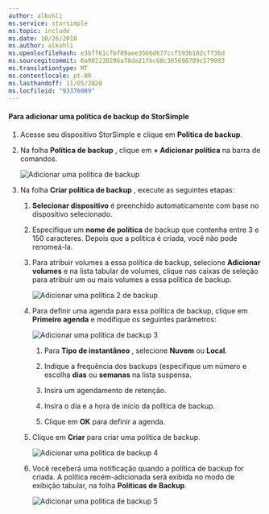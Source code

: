 ```yaml
---
author: alkohli
ms.service: storsimple
ms.topic: include
ms.date: 10/26/2018
ms.author: alkohli
ms.openlocfilehash: e3bff61cfbf89aee3566d677ccf593b102cff36d
ms.sourcegitcommit: 6a902230296a78da21fbc68c365698709c579093
ms.translationtype: MT
ms.contentlocale: pt-BR
ms.lasthandoff: 11/05/2020
ms.locfileid: "93376089"
---
```

#### <a name="to-add-a-storsimple-backup-policy"></a>Para adicionar uma política de backup do StorSimple

1. Acesse seu dispositivo StorSimple e clique em **Política de backup**.

2. Na folha **Política de backup** , clique em **+ Adicionar política** na barra de comandos.
   
    ![Adicionar uma política de backup](./media/storsimple-8000-add-backup-policy-u2/addbupol1.png)

3. Na folha **Criar política de backup** , execute as seguintes etapas:
   
   1. **Selecionar dispositivo** é preenchido automaticamente com base no dispositivo selecionado.
   
   2. Especifique um **nome de política** de backup que contenha entre 3 e 150 caracteres. Depois que a política é criada, você não pode renomeá-la.
       
   3. Para atribuir volumes a essa política de backup, selecione **Adicionar volumes** e na lista tabular de volumes, clique nas caixas de seleção para atribuir um ou mais volumes a essa política de backup.

       ![Adicionar uma política 2 de backup](./media/storsimple-8000-add-backup-policy-u2/addbupol2.png)

   4. Para definir uma agenda para essa política de backup, clique em **Primeiro agenda** e modifique os seguintes parâmetros:

       ![Adicionar uma política de backup 3](./media/storsimple-8000-add-backup-policy-u2/addbupol3.png)

       1. Para **Tipo de instantâneo** , selecione **Nuvem** ou **Local**.

       2. Indique a frequência dos backups (especifique um número e escolha **dias** ou **semanas** na lista suspensa.

       3. Insira um agendamento de retenção.

       4. Insira o dia e a hora de início da política de backup.

       5. Clique em **OK** para definir a agenda.

   5. Clique em **Criar** para criar uma política de backup.

       ![Adicionar uma política de backup 4](./media/storsimple-8000-add-backup-policy-u2/addbupol4.png)
   
   6. Você receberá uma notificação quando a política de backup for criada. A política recém-adicionada será exibida no modo de exibição tabular, na folha **Políticas de Backup**.

       ![Adicionar uma política de backup 5](./media/storsimple-8000-add-backup-policy-u2/addbupol7.png)

